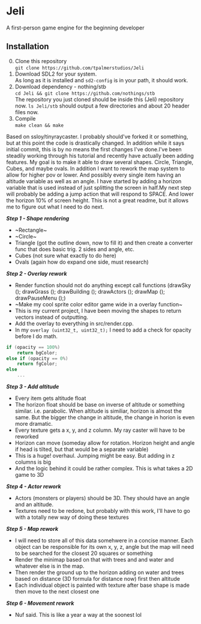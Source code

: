 # Jeli
A first-person game engine for the beginning developer

## Installation
0. Clone this repository  
	`git clone https://github.com/tpalmerstudios/Jeli`
1. Download SDL2 for your system.  
	As long as it is installed and `sd2-config` is in your path, it should work.
2. Download dependency - nothing/stb  
	`cd Jeli && git clone https://github.com/nothings/stb`  
	The repository you just cloned should be inside this (Jeli) repository now. `ls Jeli/stb` should output a few directories and about 20 header files now.
3. Compile  
	`make clean && make`  

Based on ssloy/tinyraycaster. I probably should've forked it or something, but at this point the code is drastically changed. In addition while it says initial commit, this is by no means the first changes I've done.I've been steadily working through his tutorial and recently have actually been adding features. My goal is to make it able to draw several shapes. Circle, Triangle, Cubes, and maybe ovals. In addition I want to rework the map system to allow for higher pov or lower. And possibly every single item having an altitude variable as well as an angle. I have started by adding a horizon variable that is used instead of just splitting the screen in half.My next step will probably be adding a jump action that will respond to SPACE. And lower the horizon 10% of screen height. This is not a great readme, but it allows me to figure out what I need to do next.

***Step 1 - Shape rendering***  

* ~Rectangle~  
* ~Circle~  
* Triangle (got the outline down, now to fill it) and then create a converter func that does basic trig. 2 sides and angle, etc.  
* Cubes (not sure what exactly to do here)  
* Ovals (again how do expand one side, must research)  

***Step 2 - Overlay rework***  

* Render function should not do anything except call functions (drawSky (); drawGrass (); drawBuilding (); drawActors (); drawMap (); drawPauseMenu ();)  
* ~Make my cool sprite color editor game wide in a overlay function~
* This is my current project, I have been moving the shapes to return vectors instead of outputting.  
* Add the overlay to everything in src/render.cpp.  
* In my `overlay (uint32_t, uint32_t);` I need to add a check for opacity before I do math.  
```c++
if (opacity == 100%)  
	return bgColor;  
else if (opacity == 0%)  
	return fgColor;  
else  
	...  
```

***Step 3 - Add altitude***  

* Every item gets altitude float  
* The horizon float should be base on inverse of altitude or something similar. i.e. parabolic. When altitude is similiar, horizon is almost the same. But the bigger the change in altitude, the change in horion is even more dramatic.  
* Every texture gets a x, y, and z column. My ray caster will have to be reworked  
* Horizon can move (someday allow for rotation. Horizon height and angle if head is tilted, but that would be a separate variable)  
* This is a huge! overhaul. Jumping might be easy. But adding in z columns is big  
* And the logic behind it could be rather complex. This is what takes a 2D game to 3D  

***Step 4 - Actor rework***  
* Actors (monsters or players) should be 3D. They should have an angle and an altitude.  
* Textures need to be redone, but probably with this work, I'll have to go with a totally new way of doing these textures

***Step 5 - Map rework***  

* I will need to store all of this data somehwere in a concise manner. Each object can be responsible for its own x, y, z, angle but the map will need to be searched for the closest 20 squares or something  
* Render the minimap based on that with trees and and water and whatever else is in the map.
* Then render the ground up to the horizon adding on water and trees based on distance (3D formula for distance now) first then altitude
* Each individual object is painted with texture after base shape is made then move to the next closest one

***Step 6 - Movement rework***  

* Nuf said. This is like a year a way at the soonest lol
